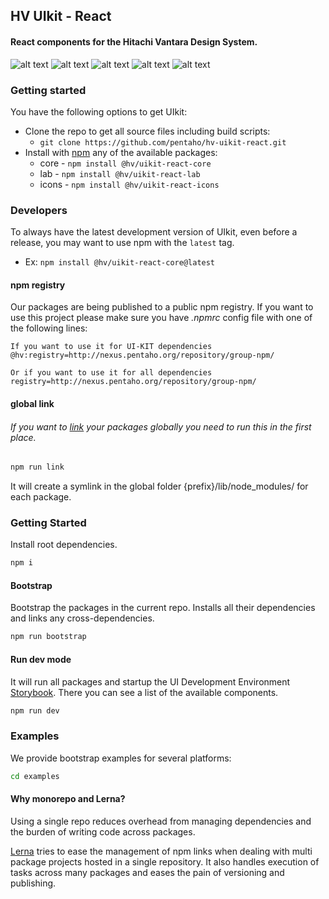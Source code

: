 ## HV UIkit - React
#### React components for the Hitachi Vantara Design System.

![alt text](https://img.shields.io/badge/node-11.10.0-brightgreen.svg)
![alt text](https://img.shields.io/badge/license-Apache%202-blue.svg)
![alt text](https://img.shields.io/badge/plataforms-chrome%20%7C%20firefox%20%7C%20safari%20%7C%20edge%20%7C%20ie%2011-blue.svg)
![alt text](https://img.shields.io/badge/core--coverage-80%25-green.svg)
![alt text](https://img.shields.io/badge/lab--coverage-68%25-orange.svg)


### Getting started

You have the following options to get UIkit:

- Clone the repo to get all source files including build scripts:  
  - `git clone https://github.com/pentaho/hv-uikit-react.git`  
- Install with [npm](http://nexus.pentaho.org/) any of the available packages:
  - core - ```npm install @hv/uikit-react-core```
  - lab - ```npm install @hv/uikit-react-lab```
  - icons - ```npm install @hv/uikit-react-icons```

### Developers

To always have the latest development version of UIkit, even before a release, you may want to use npm with the `latest` tag.

- Ex: ```npm install @hv/uikit-react-core@latest```

#### npm registry
Our packages are being published to a public npm registry. If you want to use this project please make sure you have _.npmrc_ config file with one of the following lines:

```
If you want to use it for UI-KIT dependencies
@hv:registry=http://nexus.pentaho.org/repository/group-npm/

Or if you want to use it for all dependencies
registry=http://nexus.pentaho.org/repository/group-npm/
```
#### global link
###### *If you want to [link](https://docs.npmjs.com/cli/link.html) your packages globally you need to run this in the first place.*

```bash
npm run link
```

It will create a symlink in the global folder {prefix}/lib/node_modules/<package> for each package.

### Getting Started
Install root dependencies.

```bash
npm i
```

#### Bootstrap

Bootstrap the packages in the current repo. Installs all their dependencies and links any cross-dependencies.

```bash
npm run bootstrap
```

#### Run dev mode

It will run all packages and startup the UI Development Environment [Storybook](https://storybook.js.org/). There you can see a list of the available components.

```bash
npm run dev
```
### Examples

We provide bootstrap examples for several platforms:

```bash
cd examples
```

#### Why monorepo and Lerna?
Using a single repo reduces overhead from managing dependencies and the burden of writing code across packages.

[Lerna](https://lernajs.io/) tries to ease the management of npm links when dealing with multi package projects hosted in a single repository. It also handles execution of tasks across many packages and eases the pain of versioning and publishing.
